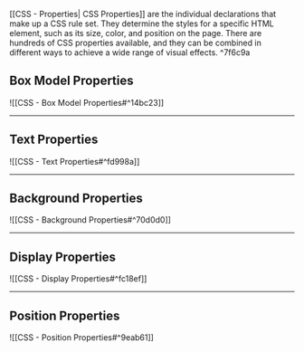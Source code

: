 [[CSS - Properties| CSS Properties]] are the individual declarations that make up a CSS rule set. They determine the styles for a specific HTML element, such as its size, color, and position on the page. There are hundreds of CSS properties available, and they can be combined in different ways to achieve a wide range of visual effects. ^7f6c9a


## Box Model Properties
![[CSS - Box Model Properties#^14bc23]]

---

## Text Properties
![[CSS - Text Properties#^fd998a]]

---

## Background Properties

![[CSS - Background Properties#^70d0d0]]

---

## Display Properties

 ![[CSS - Display Properties#^fc18ef]]

---

## Position Properties

![[CSS - Position Properties#^9eab61]]